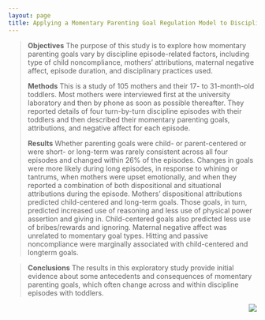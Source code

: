 ```yaml
---
layout: page
title: Applying a Momentary Parenting Goal Regulation Model to Discipline Episodes with Toddlers
---
```


> **Objectives** The purpose of this study is to explore how momentary parenting goals vary by discipline episode-related factors, including type of child noncompliance, mothers’ attributions, maternal negative affect, episode duration, and disciplinary practices used.
>
> **Methods** This is a study of 105 mothers and their 17- to 31-month-old toddlers. Most mothers were interviewed first at the university laboratory and then by phone as soon as possible thereafter. They reported details of four turn-by-turn discipline episodes with their toddlers and then described their momentary parenting goals, attributions, and negative affect for each episode.
>
> **Results** Whether parenting goals were child- or parent-centered or were short- or long-term was rarely consistent across all four episodes and changed within 26% of the episodes. Changes in goals were more likely during long episodes, in response to whining or tantrums, when mothers were upset emotionally, and when they reported a combination of both dispositional and situational attributions during the episode. Mothers’ dispositional attributions predicted child-centered and long-term goals. Those goals, in turn, predicted increased use of reasoning and less use of physical power assertion and giving in. Child-centered goals also predicted less use of bribes/rewards and ignoring. Maternal negative affect was unrelated to momentary goal types. Hitting and passive noncompliance were marginally associated with child-centered and longterm goals.

> **Conclusions** The results in this exploratory study provide initial evidence about some antecedents and consequences of momentary parenting goals, which often change across and within discipline episodes with toddlers.

<img style="float: right; max-width:65%; max-height:65%" src="../images/traits.png">
